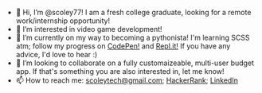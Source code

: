 - 👋 Hi, I’m @scoley77! I am a fresh college graduate, looking for a remote work/internship opportunity!
- 👀 I’m interested in video game development!
- 🌱 I’m currently on my way to becoming a pythonista! I'm learning SCSS atm; follow my progress on <a href="https://codepen.io/scoley77">CodePen!</a> and <a href="https://replit.com/@scoley77">Repl.it!</a> If you have any advice, I'd love to hear :)
- 💞️ I’m looking to collaborate on a fully customaizeable, multi-user budget app. If that's something you are also interested in, let me know!
- 📫 How to reach me: scoleytech@gmail.com; <a href="https://www.hackerrank.com/scoleytech">HackerRank</a>; <a href="https://www.linkedin.com/in/sara-coley-401234b4/">LinkedIn


